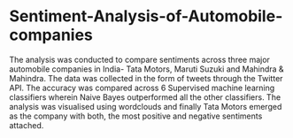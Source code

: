 # Sentiment-Analysis-of-Automobile-companies

The analysis was conducted to compare sentiments across three major automobile companies in India- Tata Motors, Maruti Suzuki and Mahindra & Mahindra. The data was collected in the form of tweets through the Twitter API. The accuracy was compared across 6 Supervised machine learning classifiers wherein Naive Bayes outperformed all the other classifiers. The analysis was visualised using wordclouds and finally Tata Motors emerged as the company with both, the most positive and negative sentiments attached.
